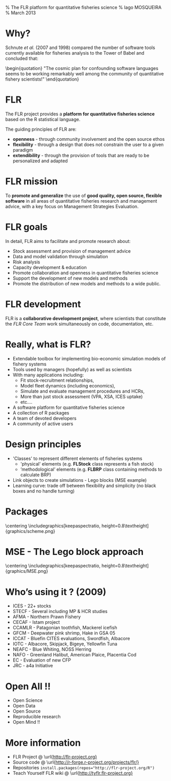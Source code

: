 % The FLR platform for quantitative fisheries science
% Iago MOSQUEIRA
% March 2013


# Why?

Schnute *et al.* (2007 and 1998) compared the number of software tools
currently available for fisheries analysis to the Tower of Babel
and concluded that:

\begin{quotation}
"The cosmic plan for confounding
software languages seems to be working remarkably well among the
community of quantitative fishery scientists!"
\end{quotation}

# FLR


The FLR project provides a **platform for quantitative fisheries
science** based on the R statistical language.

The guiding principles of FLR are:

* **openness** - through community involvement and the open source ethos
* **flexibility** - through a design that does not constrain the user to a given paradigm
* **extendibility** - through the provision of tools that are ready to be personalized and adapted

# FLR mission

To **promote and generalize** the use of **good quality, open source,
flexible software** in all areas of quantitative fisheries research and
management advice, with a key focus on Management Strategies Evaluation.

# FLR goals

In detail, FLR aims to facilitate and promote research about:

- Stock assessment and provision of management advice
- Data and model validation through simulation
- Risk analysis
- Capacity development & education
- Promote collaboration and openness in quantitative fisheries science
- Support the development of new models and methods
- Promote the distribution of new models and methods to a wide public.

# FLR development

FLR is a **collaborative development project**, where scientists that constitute the *FLR Core Team* work simultaneously on code, documentation, etc.

# Really, what is FLR?

- Extendable toolbox for implementing bio-economic simulation models of fishery systems
- Tools used by managers (hopefully) as well as scientists
- With many applications including:
    - Fit stock-recruitment relationships,
    - Model fleet dynamics (including economics),
    - Simulate and evaluate management procedures and HCRs,
    - More than just stock assessment (VPA, XSA, ICES uptake)
    - etc....
- A software platform for quantitative fisheries science
- A collection of R packages
- A team of devoted developers
- A community of active users



# Design principles

* 'Classes' to represent different elements of fisheries systems
    * 'physical' elements (e.g. **FLStock** class represents a fish stock)
    * ’methodological’ elements (e.g. **FLBRP** class containing methods to calculate BRP)
* Link objects to create simulations - Lego blocks (MSE example)
* Learning curve: trade off between flexibility and simplicity (no black boxes and no handle turning)

# Packages

\centering
\includegraphics[keepaspectratio, height=0.8\textheight]{graphics/scheme.png}

# MSE - The Lego block approach

\centering
\includegraphics[keepaspectratio, height=0.8\textheight]{graphics/MSE.png}

# Who’s using it ? (2009)
- ICES - 22+ stocks
- STECF - Several including MP & HCR studies
- AFMA - Northern Prawn Fishery
- CECAF - Istam project
- CCAMLR - Patagonian toothfish, Mackerel icefish
- GFCM - Deepwater pink shrimp, Hake in GSA 05
- ICCAT - Bluefin CITES evaluations, Swordfish, Albacore
- IOTC - Albacore, Skipjack, Bigeye, Yellowfin Tuna
- NEAFC - Blue Whiting, NOSS Herring
- NAFO - Greenland Halibut, American Plaice, Placentia Cod
- EC -  Evaluation of new CFP
- JRC - a4a Initiative

# Open All !!

- Open Science
- Open Data
- Open Source
- Reproducible research
- Open Mind !!

# More information

* FLR Project @ \url{http://flr-project.org}
* Source code @ \url{http://r-forge.r-project.org/projects/flr/}
* Repositories `install.packages(repos="http://flr-project.org/R")`
* Teach Yourself FLR wiki @ \url{http://tyflr.flr-project.org}

